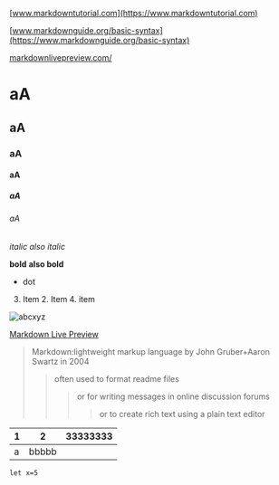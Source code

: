 [www.markdowntutorial.com](https://www.markdowntutorial.com)

[www.markdownguide.org/basic-syntax](https://www.markdownguide.org/basic-syntax)

[markdownlivepreview.com/](https://markdownlivepreview.com)


# aA 
## aA
### aA
#### aA
##### aA
###### aA
*italic*  _also italic_ 

**bold**  __also  bold__

* dot
3. Item
    2. Item
      4. item

![abcxyz](https://www.kasandbox.org/programming-images/avatars/duskpin-sapling.png)

[Markdown Live Preview](https://markdownlivepreview.com/)

> Markdown:lightweight markup language by John Gruber+Aaron Swartz in 2004
>
>>often used to format readme files
>>>or for writing messages in online discussion forums
>>>>or to create rich text using a plain text editor


|1|2|33333333|
|-|-|:-:|
|a|bbbbb|

`let x=5`
